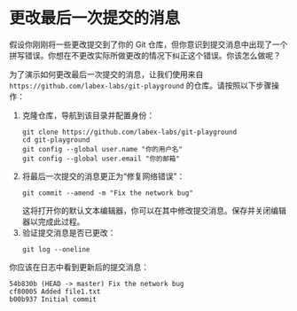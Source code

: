 # 更改最后一次提交的消息

假设你刚刚将一些更改提交到了你的 Git 仓库，但你意识到提交消息中出现了一个拼写错误。你想在不更改实际所做更改的情况下纠正这个错误。你该怎么做呢？

为了演示如何更改最后一次提交的消息，让我们使用来自 `https://github.com/labex-labs/git-playground` 的仓库。请按照以下步骤操作：

1. 克隆仓库，导航到该目录并配置身份：
   ```
   git clone https://github.com/labex-labs/git-playground
   cd git-playground
   git config --global user.name "你的用户名"
   git config --global user.email "你的邮箱"
   ```
2. 将最后一次提交的消息更正为“修复网络错误”：
   ```
   git commit --amend -m "Fix the network bug"
   ```
   这将打开你的默认文本编辑器，你可以在其中修改提交消息。保存并关闭编辑器以完成此过程。
3. 验证提交消息是否已更改：
   ```
   git log --oneline
   ```

你应该在日志中看到更新后的提交消息：

```
54b830b (HEAD -> master) Fix the network bug
cf80005 Added file1.txt
b00b937 Initial commit
```
